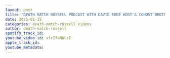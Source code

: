 ```yaml
---
layout: post
title: "DEATH MATCH RUSSELL PODCAST WITH DAVID EDGE HOST & COHOST BROTHER VICTOR MARK OUT MEDIA 18 PODCAST"
date: 2021-01-15
categories: death-match-russell videos
author: death-match-russell
spotify_track_id: 
youtube_video_id: xfrI7aNWLzI
apple_track_id: 
youtube_metadata: 
---
```

